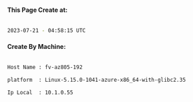
   
#### This Page Create at:

```bash

2023-07-21 - 04:58:15 UTC

```

#### Create By Machine:

```bash

Host Name : fv-az805-192

platform  : Linux-5.15.0-1041-azure-x86_64-with-glibc2.35

Ip Local  : 10.1.0.55

```

